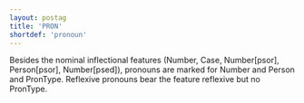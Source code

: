 ```yaml
---
layout: postag
title: 'PRON'
shortdef: 'pronoun'
---
```


Besides the nominal inflectional features (Number, Case, Number[psor], Person[psor], Number[psed]), pronouns are marked for Number and Person and PronType. Reflexive pronouns bear the feature reflexive but no PronType.
<!-- Interlanguage links updated Po 6. listopadu 2023, 21:41:28 CET -->
